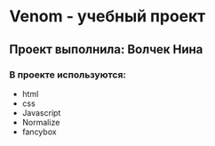 # Venom - учебный проект
## Проект выполнила: Волчек Нина
### В проекте используются:
- html
- css
- Javascript
- Normalize
- fancybox